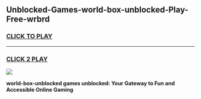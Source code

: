 
## Unblocked-Games-world-box-unblocked-Play-Free-wrbrd
<h3>
<a href="https://premium76.site?title=world-box-unblocked&ref=17A">CLICK TO PLAY</a></h3>
<hr>

<h3>
<a href="https://premium76.site?title=world-box-unblocked&ref=17A">CLICK 2 PLAY</a>
  
</h3>

<a href="https://premium76.site?title=world-box-unblocked&ref=17A"><img src="https://clearcache.store/games.png"></a>


**world-box-unblocked games unblocked: Your Gateway to Fun and Accessible Online Gaming**
